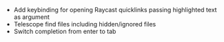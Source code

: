 - Add keybinding for opening Raycast quicklinks passing highlighted text as argument
- Telescope find files including hidden/ignored files
- Switch completion from enter to tab
